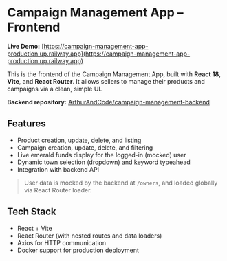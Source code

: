 # Campaign Management App – Frontend

**Live Demo:** [https://campaign-management-app-production.up.railway.app](https://campaign-management-app-production.up.railway.app)

This is the frontend of the Campaign Management App, built with **React 18**, **Vite**, and **React Router**. It allows sellers to manage their products and campaigns via a clean, simple UI.

**Backend repository:** [ArthurAndCode/campaign-management-backend](https://github.com/ArthurAndCode/campaign-management-backend)

## Features

- Product creation, update, delete, and listing
- Campaign creation, update, delete, and filtering
- Live emerald funds display for the logged-in (mocked) user
- Dynamic town selection (dropdown) and keyword typeahead
- Integration with backend API

> User data is mocked by the backend at `/owners`, and loaded globally via React Router loader.

## Tech Stack

- React + Vite
- React Router (with nested routes and data loaders)
- Axios for HTTP communication
- Docker support for production deployment
